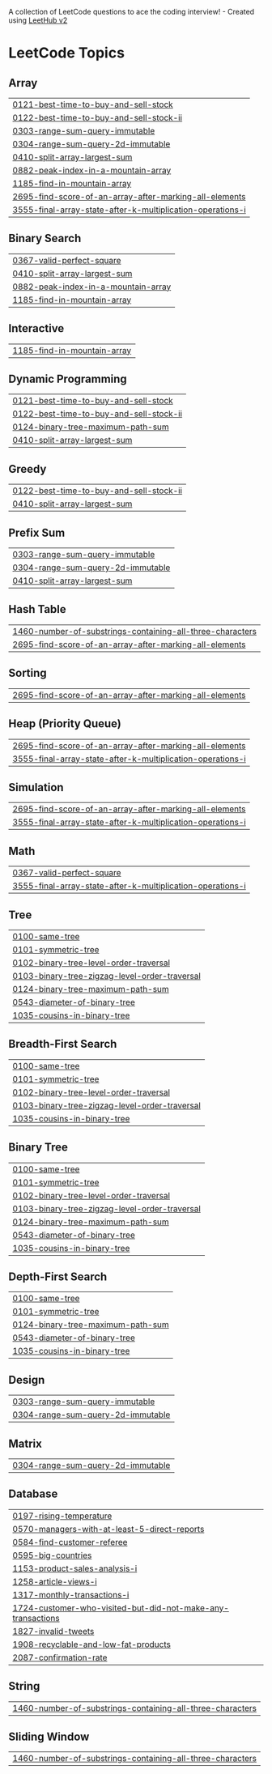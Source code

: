 A collection of LeetCode questions to ace the coding interview! - Created using [LeetHub v2](https://github.com/arunbhardwaj/LeetHub-2.0)
<!---LeetCode Topics Start-->
# LeetCode Topics
## Array
|  |
| ------- |
| [0121-best-time-to-buy-and-sell-stock](https://github.com/Aakash920/Leetcode-Daily-Practice/tree/master/0121-best-time-to-buy-and-sell-stock) |
| [0122-best-time-to-buy-and-sell-stock-ii](https://github.com/Aakash920/Leetcode-Daily-Practice/tree/master/0122-best-time-to-buy-and-sell-stock-ii) |
| [0303-range-sum-query-immutable](https://github.com/Aakash920/Leetcode-Daily-Practice/tree/master/0303-range-sum-query-immutable) |
| [0304-range-sum-query-2d-immutable](https://github.com/Aakash920/Leetcode-Daily-Practice/tree/master/0304-range-sum-query-2d-immutable) |
| [0410-split-array-largest-sum](https://github.com/Aakash920/Leetcode-Daily-Practice/tree/master/0410-split-array-largest-sum) |
| [0882-peak-index-in-a-mountain-array](https://github.com/Aakash920/Leetcode-Daily-Practice/tree/master/0882-peak-index-in-a-mountain-array) |
| [1185-find-in-mountain-array](https://github.com/Aakash920/Leetcode-Daily-Practice/tree/master/1185-find-in-mountain-array) |
| [2695-find-score-of-an-array-after-marking-all-elements](https://github.com/Aakash920/Leetcode-Daily-Practice/tree/master/2695-find-score-of-an-array-after-marking-all-elements) |
| [3555-final-array-state-after-k-multiplication-operations-i](https://github.com/Aakash920/Leetcode-Daily-Practice/tree/master/3555-final-array-state-after-k-multiplication-operations-i) |
## Binary Search
|  |
| ------- |
| [0367-valid-perfect-square](https://github.com/Aakash920/Leetcode-Daily-Practice/tree/master/0367-valid-perfect-square) |
| [0410-split-array-largest-sum](https://github.com/Aakash920/Leetcode-Daily-Practice/tree/master/0410-split-array-largest-sum) |
| [0882-peak-index-in-a-mountain-array](https://github.com/Aakash920/Leetcode-Daily-Practice/tree/master/0882-peak-index-in-a-mountain-array) |
| [1185-find-in-mountain-array](https://github.com/Aakash920/Leetcode-Daily-Practice/tree/master/1185-find-in-mountain-array) |
## Interactive
|  |
| ------- |
| [1185-find-in-mountain-array](https://github.com/Aakash920/Leetcode-Daily-Practice/tree/master/1185-find-in-mountain-array) |
## Dynamic Programming
|  |
| ------- |
| [0121-best-time-to-buy-and-sell-stock](https://github.com/Aakash920/Leetcode-Daily-Practice/tree/master/0121-best-time-to-buy-and-sell-stock) |
| [0122-best-time-to-buy-and-sell-stock-ii](https://github.com/Aakash920/Leetcode-Daily-Practice/tree/master/0122-best-time-to-buy-and-sell-stock-ii) |
| [0124-binary-tree-maximum-path-sum](https://github.com/Aakash920/Leetcode-Daily-Practice/tree/master/0124-binary-tree-maximum-path-sum) |
| [0410-split-array-largest-sum](https://github.com/Aakash920/Leetcode-Daily-Practice/tree/master/0410-split-array-largest-sum) |
## Greedy
|  |
| ------- |
| [0122-best-time-to-buy-and-sell-stock-ii](https://github.com/Aakash920/Leetcode-Daily-Practice/tree/master/0122-best-time-to-buy-and-sell-stock-ii) |
| [0410-split-array-largest-sum](https://github.com/Aakash920/Leetcode-Daily-Practice/tree/master/0410-split-array-largest-sum) |
## Prefix Sum
|  |
| ------- |
| [0303-range-sum-query-immutable](https://github.com/Aakash920/Leetcode-Daily-Practice/tree/master/0303-range-sum-query-immutable) |
| [0304-range-sum-query-2d-immutable](https://github.com/Aakash920/Leetcode-Daily-Practice/tree/master/0304-range-sum-query-2d-immutable) |
| [0410-split-array-largest-sum](https://github.com/Aakash920/Leetcode-Daily-Practice/tree/master/0410-split-array-largest-sum) |
## Hash Table
|  |
| ------- |
| [1460-number-of-substrings-containing-all-three-characters](https://github.com/Aakash920/Leetcode-Daily-Practice/tree/master/1460-number-of-substrings-containing-all-three-characters) |
| [2695-find-score-of-an-array-after-marking-all-elements](https://github.com/Aakash920/Leetcode-Daily-Practice/tree/master/2695-find-score-of-an-array-after-marking-all-elements) |
## Sorting
|  |
| ------- |
| [2695-find-score-of-an-array-after-marking-all-elements](https://github.com/Aakash920/Leetcode-Daily-Practice/tree/master/2695-find-score-of-an-array-after-marking-all-elements) |
## Heap (Priority Queue)
|  |
| ------- |
| [2695-find-score-of-an-array-after-marking-all-elements](https://github.com/Aakash920/Leetcode-Daily-Practice/tree/master/2695-find-score-of-an-array-after-marking-all-elements) |
| [3555-final-array-state-after-k-multiplication-operations-i](https://github.com/Aakash920/Leetcode-Daily-Practice/tree/master/3555-final-array-state-after-k-multiplication-operations-i) |
## Simulation
|  |
| ------- |
| [2695-find-score-of-an-array-after-marking-all-elements](https://github.com/Aakash920/Leetcode-Daily-Practice/tree/master/2695-find-score-of-an-array-after-marking-all-elements) |
| [3555-final-array-state-after-k-multiplication-operations-i](https://github.com/Aakash920/Leetcode-Daily-Practice/tree/master/3555-final-array-state-after-k-multiplication-operations-i) |
## Math
|  |
| ------- |
| [0367-valid-perfect-square](https://github.com/Aakash920/Leetcode-Daily-Practice/tree/master/0367-valid-perfect-square) |
| [3555-final-array-state-after-k-multiplication-operations-i](https://github.com/Aakash920/Leetcode-Daily-Practice/tree/master/3555-final-array-state-after-k-multiplication-operations-i) |
## Tree
|  |
| ------- |
| [0100-same-tree](https://github.com/Aakash920/Leetcode-Daily-Practice/tree/master/0100-same-tree) |
| [0101-symmetric-tree](https://github.com/Aakash920/Leetcode-Daily-Practice/tree/master/0101-symmetric-tree) |
| [0102-binary-tree-level-order-traversal](https://github.com/Aakash920/Leetcode-Daily-Practice/tree/master/0102-binary-tree-level-order-traversal) |
| [0103-binary-tree-zigzag-level-order-traversal](https://github.com/Aakash920/Leetcode-Daily-Practice/tree/master/0103-binary-tree-zigzag-level-order-traversal) |
| [0124-binary-tree-maximum-path-sum](https://github.com/Aakash920/Leetcode-Daily-Practice/tree/master/0124-binary-tree-maximum-path-sum) |
| [0543-diameter-of-binary-tree](https://github.com/Aakash920/Leetcode-Daily-Practice/tree/master/0543-diameter-of-binary-tree) |
| [1035-cousins-in-binary-tree](https://github.com/Aakash920/Leetcode-Daily-Practice/tree/master/1035-cousins-in-binary-tree) |
## Breadth-First Search
|  |
| ------- |
| [0100-same-tree](https://github.com/Aakash920/Leetcode-Daily-Practice/tree/master/0100-same-tree) |
| [0101-symmetric-tree](https://github.com/Aakash920/Leetcode-Daily-Practice/tree/master/0101-symmetric-tree) |
| [0102-binary-tree-level-order-traversal](https://github.com/Aakash920/Leetcode-Daily-Practice/tree/master/0102-binary-tree-level-order-traversal) |
| [0103-binary-tree-zigzag-level-order-traversal](https://github.com/Aakash920/Leetcode-Daily-Practice/tree/master/0103-binary-tree-zigzag-level-order-traversal) |
| [1035-cousins-in-binary-tree](https://github.com/Aakash920/Leetcode-Daily-Practice/tree/master/1035-cousins-in-binary-tree) |
## Binary Tree
|  |
| ------- |
| [0100-same-tree](https://github.com/Aakash920/Leetcode-Daily-Practice/tree/master/0100-same-tree) |
| [0101-symmetric-tree](https://github.com/Aakash920/Leetcode-Daily-Practice/tree/master/0101-symmetric-tree) |
| [0102-binary-tree-level-order-traversal](https://github.com/Aakash920/Leetcode-Daily-Practice/tree/master/0102-binary-tree-level-order-traversal) |
| [0103-binary-tree-zigzag-level-order-traversal](https://github.com/Aakash920/Leetcode-Daily-Practice/tree/master/0103-binary-tree-zigzag-level-order-traversal) |
| [0124-binary-tree-maximum-path-sum](https://github.com/Aakash920/Leetcode-Daily-Practice/tree/master/0124-binary-tree-maximum-path-sum) |
| [0543-diameter-of-binary-tree](https://github.com/Aakash920/Leetcode-Daily-Practice/tree/master/0543-diameter-of-binary-tree) |
| [1035-cousins-in-binary-tree](https://github.com/Aakash920/Leetcode-Daily-Practice/tree/master/1035-cousins-in-binary-tree) |
## Depth-First Search
|  |
| ------- |
| [0100-same-tree](https://github.com/Aakash920/Leetcode-Daily-Practice/tree/master/0100-same-tree) |
| [0101-symmetric-tree](https://github.com/Aakash920/Leetcode-Daily-Practice/tree/master/0101-symmetric-tree) |
| [0124-binary-tree-maximum-path-sum](https://github.com/Aakash920/Leetcode-Daily-Practice/tree/master/0124-binary-tree-maximum-path-sum) |
| [0543-diameter-of-binary-tree](https://github.com/Aakash920/Leetcode-Daily-Practice/tree/master/0543-diameter-of-binary-tree) |
| [1035-cousins-in-binary-tree](https://github.com/Aakash920/Leetcode-Daily-Practice/tree/master/1035-cousins-in-binary-tree) |
## Design
|  |
| ------- |
| [0303-range-sum-query-immutable](https://github.com/Aakash920/Leetcode-Daily-Practice/tree/master/0303-range-sum-query-immutable) |
| [0304-range-sum-query-2d-immutable](https://github.com/Aakash920/Leetcode-Daily-Practice/tree/master/0304-range-sum-query-2d-immutable) |
## Matrix
|  |
| ------- |
| [0304-range-sum-query-2d-immutable](https://github.com/Aakash920/Leetcode-Daily-Practice/tree/master/0304-range-sum-query-2d-immutable) |
## Database
|  |
| ------- |
| [0197-rising-temperature](https://github.com/Aakash920/Leetcode-Daily-Practice/tree/master/0197-rising-temperature) |
| [0570-managers-with-at-least-5-direct-reports](https://github.com/Aakash920/Leetcode-Daily-Practice/tree/master/0570-managers-with-at-least-5-direct-reports) |
| [0584-find-customer-referee](https://github.com/Aakash920/Leetcode-Daily-Practice/tree/master/0584-find-customer-referee) |
| [0595-big-countries](https://github.com/Aakash920/Leetcode-Daily-Practice/tree/master/0595-big-countries) |
| [1153-product-sales-analysis-i](https://github.com/Aakash920/Leetcode-Daily-Practice/tree/master/1153-product-sales-analysis-i) |
| [1258-article-views-i](https://github.com/Aakash920/Leetcode-Daily-Practice/tree/master/1258-article-views-i) |
| [1317-monthly-transactions-i](https://github.com/Aakash920/Leetcode-Daily-Practice/tree/master/1317-monthly-transactions-i) |
| [1724-customer-who-visited-but-did-not-make-any-transactions](https://github.com/Aakash920/Leetcode-Daily-Practice/tree/master/1724-customer-who-visited-but-did-not-make-any-transactions) |
| [1827-invalid-tweets](https://github.com/Aakash920/Leetcode-Daily-Practice/tree/master/1827-invalid-tweets) |
| [1908-recyclable-and-low-fat-products](https://github.com/Aakash920/Leetcode-Daily-Practice/tree/master/1908-recyclable-and-low-fat-products) |
| [2087-confirmation-rate](https://github.com/Aakash920/Leetcode-Daily-Practice/tree/master/2087-confirmation-rate) |
## String
|  |
| ------- |
| [1460-number-of-substrings-containing-all-three-characters](https://github.com/Aakash920/Leetcode-Daily-Practice/tree/master/1460-number-of-substrings-containing-all-three-characters) |
## Sliding Window
|  |
| ------- |
| [1460-number-of-substrings-containing-all-three-characters](https://github.com/Aakash920/Leetcode-Daily-Practice/tree/master/1460-number-of-substrings-containing-all-three-characters) |
<!---LeetCode Topics End-->